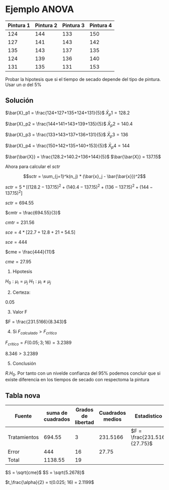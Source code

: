 # Ejemplo ANOVA

| Pintura 1 | Pintura 2 | Pintura 3 | Pintura 4 |
| --------- | --------- | --------- | --------- |
| 124       | 144       | 133       | 150       |
| 127       | 141       | 143       | 142       |
| 135       | 143       | 137       | 135       |
| 124       | 139       | 136       | 140       |
| 131       | 135       | 131       | 153       |

Probar la hipotesis que si el tiempo de secado depende del tipo de pintura. Usar un $\alpha$ del $5\%$

## Solución

$\bar{X}_p1 = \frac{124+127+135+124+131}{5}$
$\bar{X}_p1 = 128.2$

$\bar{X}_p2 = \frac{144+141+143+139+135}{5}$
$\bar{X}_p2 = 140.4$

$\bar{X}_p3 = \frac{133+143+137+136+131}{5}$
$\bar{X}_p3 = 136$

$\bar{X}_p4 = \frac{150+142+135+140+153}{5}$
$\bar{X}_p4 = 144$

$\bar{\bar{X}} = \frac{128.2+140.2+136+144}{5}$
$\bar{\bar{X}} = 137.15$

Ahora para calcular el $sctr$

$$sctr = \sum_{j=1}^k(n_j) * (\bar{x}_j - \bar{\bar{x}})^2$$

$sctr = 5*[(128.2 - 137.15)^2 + (140.4 - 137.15)^2 + (136 - 137.15)^2 + (144 - 137.15)^2]$

$sctr = 694.55$

$cmtr = \frac{694.55}{3}$

$cmtr = 231.56$

$sce = 4 * [22.7+12.8+21+54.5]$

$sce = 444$

$cme = \frac{444}{11}$

$cme = 27.95$

1. Hipotesis

$H_0: \mu_i = \mu_j$
$H_1: \mu_i \neq \mu_j$

2. Certeza:

$0.05$

3. Valor F

$F = \frac{231.5166}{8.343}$

4. Si $F_{calculado} \gt F_{critico}$

$F_{critico} = F(0.05; 3; 16) = 3.2389$

$8.346 \gt 3.2389$

5. Conclusión

$R.H_0$. Por tanto con un nivelde confianza del 95% podemos concluir que si existe diferencia en los tiempos de secado con respectoma la pintura

## Tabla nova

| Fuente       | suma de cuadrados | Grados de libertad | Cuadrados medios | Estadistico F                | F crititco | Valor P |
| ------------ | ----------------- | ------------------ | ---------------- | ---------------------------- | ---------- | ------- |
| Tratamientos | 694.55            | 3                  | 231.5166         | $F = \frac{231.5166}{27.75}$ | 3.2389     | 0.01442 |
| Error        | 444               | 16                 | 27.75            |                              |            |         |
| Total        | 1138.55           | 19                 |                  |                              |            |         |

$S = \sqrt{cme}$
$S = \sqrt{5.2678}$

$t_\frac{\alpha}{2} = t(0.025; 16) = 2.1199$